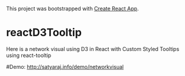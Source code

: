 This project was bootstrapped with [Create React App](https://github.com/facebookincubator/create-react-app).

# reactD3Tooltip
Here is a network visual using D3 in React with Custom Styled Tooltips using react-tooltip

#Demo: http://satyaraj.info/demo/networkvisual
